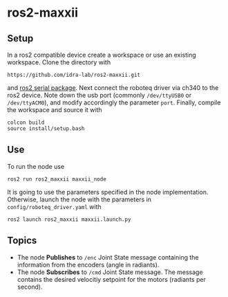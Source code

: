# ros2-maxxii


## Setup

In a ros2 compatible device create a workspace or use an existing workspace.
Clone the directory with 
```
https://github.com/idra-lab/ros2-maxxii.git
``` 
and [ros2 serial package](https://github.com/RoverRobotics-forks/serial-ros2).
Next connect the roboteq driver via ch340 to the ros2 device. Note down the usb port (commonly `/dev/ttyUSB0` or `/dev/ttyACM0`), and modify accordingly the parameter `port`. Finally, compile the workspace and source it with 
```
colcon build
source install/setup.bash
```

## Use

To run the node use

```
ros2 run ros2_maxxii maxxii_node
```

It is going to use the parameters specified in the node implementation.
Otherwise, launch the node with the parameters in `config/roboteq_driver.yaml` with

```
ros2 launch ros2_maxxii maxxii.launch.py
```

## Topics

- The node **Publishes** to `/enc` Joint State message containing the information from the encoders (angle in radiants).
- The node **Subscribes** to `/cmd` Joint State message. The message contains the desired velocitiy setpoint for the motors (radiants per second).